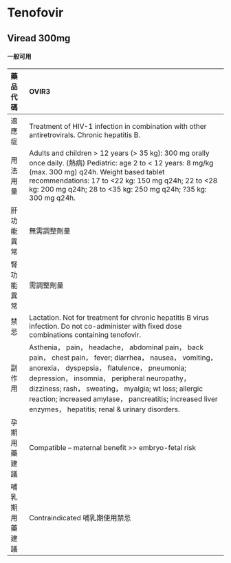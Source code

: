 # Tenofovir

## Viread 300mg

#### 一般可用

| 藥品代碼       | OVIR3                                                                                                                                                                                                                                                                                                                                                                           |
|:---------------|:--------------------------------------------------------------------------------------------------------------------------------------------------------------------------------------------------------------------------------------------------------------------------------------------------------------------------------------------------------------------------------|
| 適應症         | Treatment of HIV-1 infection in combination with other antiretrovirals. Chronic hepatitis B.                                                                                                                                                                                                                                                                                    |
| 用法用量       | Adults and children > 12 years (> 35 kg): 300 mg orally once daily. (熱病) Pediatric: age 2 to < 12 years: 8 mg/kg (max. 300 mg) q24h. Weight based tablet recommendations: 17 to <22 kg: 150 mg q24h; 22 to <28 kg: 200 mg q24h; 28 to <35 kg: 250 mg q24h; ?35 kg: 300 mg q24h.                                                                                               |
| 肝功能異常     | 無需調整劑量                                                                                                                                                                                                                                                                                                                                                                    |
| 腎功能異常     | 需調整劑量                                                                                                                                                                                                                                                                                                                                                                      |
| 禁忌           | Lactation. Not for treatment for chronic hepatitis B virus infection. Do not co-administer with fixed dose combinations containing tenofovir.                                                                                                                                                                                                                                   |
| 副作用         | Asthenia， pain， headache， abdominal pain， back pain， chest pain， fever; diarrhea， nausea， vomiting， anorexia， dyspepsia， flatulence， pneumonia; depression， insomnia， peripheral neuropathy， dizziness; rash， sweating， myalgia; wt loss; allergic reaction; increased amylase， pancreatitis; increased liver enzymes， hepatitis; renal & urinary disorders. |
| 孕期用藥建議   | Compatible – maternal benefit >> embryo-fetal risk                                                                                                                                                                                                                                                                                                                              |
| 哺乳期用藥建議 | Contraindicated 哺乳期使用禁忌                                                                                                                                                                                                                                                                                                                                                  |

